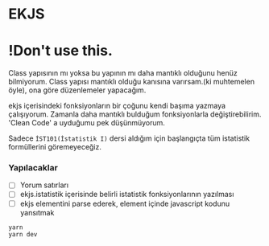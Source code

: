 # EKJS
# !Don't use this.

Class yapısının mı yoksa bu yapının mı daha mantıklı olduğunu henüz bilmiyorum. Class yapısı mantıklı olduğu kanısına varırsam.(ki muhtemelen öyle), ona göre düzenlemeler yapacağım. 

ekjs içerisindeki fonksiyonların bir çoğunu kendi başıma yazmaya çalışıyorum. Zamanla daha mantıklı bulduğum fonksiyonlarla değiştirebilirim. 'Clean Code' a uyduğumu pek düşünmüyorum.

Sadece ```İST101(İstatistik I)``` dersi aldığım için başlangıçta tüm istatistik formüllerini göremeyeceğiz.


### Yapılacaklar
- [ ] Yorum satırları
- [ ] ekjs.istatistik içerisinde belirli istatistik fonksiyonlarının yazılması
- [ ] ekjs elementini parse ederek, element içinde javascript kodunu yansıtmak

```bash
yarn
yarn dev
```